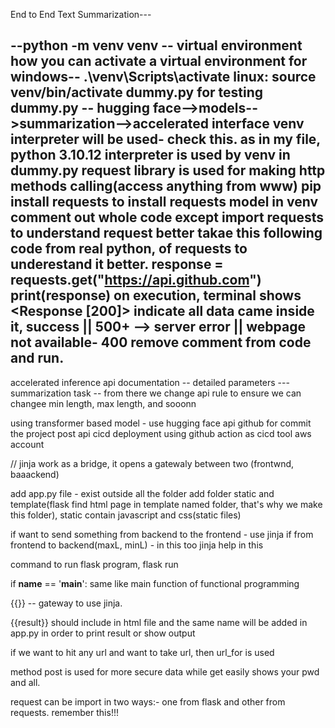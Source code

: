 End to End Text Summarization---

--python -m venv venv -- virtual environment
how you can activate a virtual environment
for windows-- .\venv\Scripts\activate
linux: source venv/bin/activate
dummy.py for testing
dummy.py -- hugging face-->models-->summarization-->accelerated interface
venv interpreter will be used- check this.
as in my file, python 3.10.12 interpreter is used by venv 
in dummy.py
request library is used for making http methods calling(access anything from www)
pip install requests to install requests model in venv
comment out whole code except import requests to understand request better
takae this following code from real python, of requests to underestand it better.
response = requests.get("https://api.github.com")
print(response)
on execution, terminal shows <Response [200]> indicate all data came inside it, success || 500+ --> server error || webpage not available- 400 
remove comment from code and run.
------
accelerated inference api documentation -- detailed parameters --- summarization task -- from there we change api rule to ensure we can changee min length, max length, and sooonn



using transformer based model - use hugging face api
github for commit the project
post api
cicd deployment using github action as cicd tool
aws account

// jinja work as a bridge, it opens a gatewaly between two (frontwnd, baaackend)

add app.py file - exist outside all the folder
add folder static and template(flask find html page in template named folder, that's why we make this folder), static contain javascript and css(static files)

if want to send something from backend to the frontend - use jinja
if from frontend to backend(maxL, minL) - in this too jinja help in this

command to run flask program, flask run

if __name__ == '__main__': same like main function of functional programming

{{}} -- gateway to use jinja. 

{{result}} should include in html file and the same name will be added in app.py in order to print result or show output

if we want to hit any url and want to take url, then url_for is used

method post is used for more secure data while get easily shows your pwd and all.

request can be import in two ways:- 
one from flask and other from requests. remember this!!!
